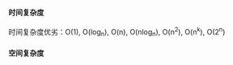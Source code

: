 #### 时间复杂度
时间复杂度优劣：O(1), O(log<sub>n</sub>), O(n), O(nlog<sub>n</sub>), O(n<sup>2</sup>), O(n<sup>k</sup>), O(2<sup>n</sup>)
#### 空间复杂度